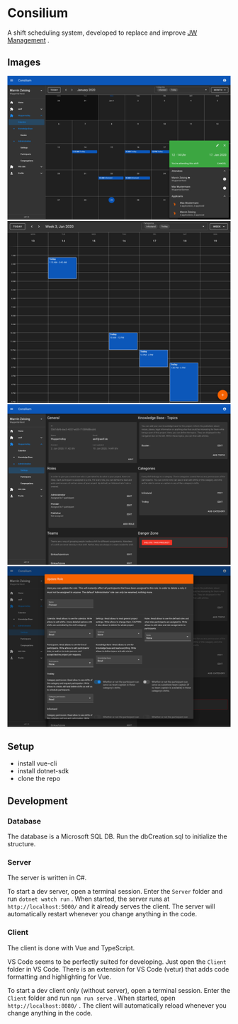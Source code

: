 # Consilium

A shift scheduling system, developed to replace and improve [JW Management](https://github.com/MarvinZeising/JWManagement) .

## Images

![alt text](https://github.com/MarvinZeising/Consilium/blob/development/ClientApp/public/1.png "Image 1")
![alt text](https://github.com/MarvinZeising/Consilium/blob/development/ClientApp/public/2.png "Image 2")
![alt text](https://github.com/MarvinZeising/Consilium/blob/development/ClientApp/public/3.png "Image 3")
![alt text](https://github.com/MarvinZeising/Consilium/blob/development/ClientApp/public/4.png "Image 4")

## Setup

* install vue-cli
* install dotnet-sdk
* clone the repo

## Development

### Database

The database is a Microsoft SQL DB.
Run the dbCreation.sql to initialize the structure.

### Server

The server is written in C#.

To start a dev server, open a terminal session.
Enter the `Server` folder and run `dotnet watch run` .
When started, the server runs at `http://localhost:5000/` and it already serves the client.
The server will automatically restart whenever you change anything in the code.

### Client

The client is done with Vue and TypeScript.

VS Code seems to be perfectly suited for developing.
Just open the `Client` folder in VS Code.
There is an extension for VS Code (vetur) that adds code formatting and highlighting for Vue.

To start a dev client only (without server), open a terminal session.
Enter the `Client` folder and run `npm run serve` .
When started, open `http://localhost:8080/` .
The client will automatically reload whenever you change anything in the code.
